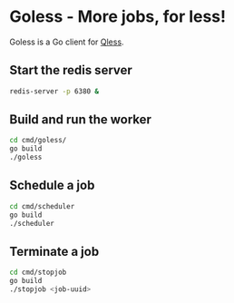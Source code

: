# Goless - More jobs, for less!
Goless is a Go client for [Qless](https://github.com/seomoz/qless).

## Start the redis server

```bash
redis-server -p 6380 &
```

## Build and run the worker

```bash
cd cmd/goless/
go build
./goless
```

## Schedule a job

```bash
cd cmd/scheduler
go build
./scheduler
```

## Terminate a job

```bash
cd cmd/stopjob
go build
./stopjob <job-uuid>
```
